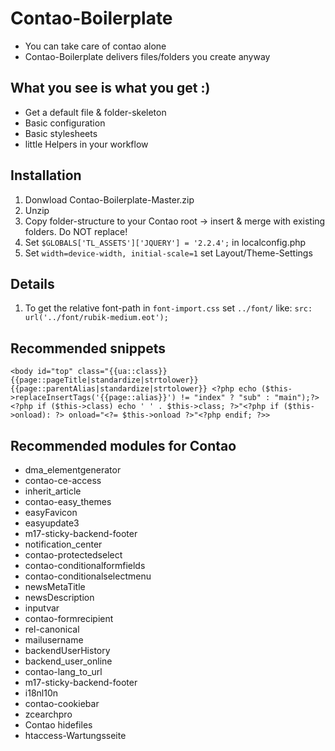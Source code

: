 # Contao-Boilerplate
- You can take care of contao alone
- Contao-Boilerplate delivers files/folders you create anyway

## What you see is what you get :)
- Get a default file & folder-skeleton
- Basic configuration
- Basic stylesheets
- little Helpers in your workflow

## Installation
1. Donwload Contao-Boilerplate-Master.zip
2. Unzip
3. Copy folder-structure to your Contao root -> insert & merge with existing folders. Do NOT replace!
4. Set `$GLOBALS['TL_ASSETS']['JQUERY'] = '2.2.4';` in localconfig.php
5. Set `width=device-width, initial-scale=1` set Layout/Theme-Settings

## Details
1. To get the relative font-path in `font-import.css` set `../font/` like:  `src: url('../font/rubik-medium.eot');`

## Recommended snippets
```
<body id="top" class="{{ua::class}} {{page::pageTitle|standardize|strtolower}} {{page::parentAlias|standardize|strtolower}} <?php echo ($this->replaceInsertTags('{{page::alias}}') != "index" ? "sub" : "main");?><?php if ($this->class) echo ' ' . $this->class; ?>"<?php if ($this->onload): ?> onload="<?= $this->onload ?>"<?php endif; ?>>
```

## Recommended modules for Contao
- dma_elementgenerator
- contao-ce-access
- inherit_article
- contao-easy_themes
- easyFavicon
- easyupdate3
- m17-sticky-backend-footer
- notification_center
- contao-protectedselect
- contao-conditionalformfields
- contao-conditionalselectmenu
- newsMetaTitle
- newsDescription
- inputvar
- contao-formrecipient
- rel-canonical
- mailusername
- backendUserHistory
- backend_user_online
- contao-lang_to_url
- m17-sticky-backend-footer
- i18nl10n
- contao-cookiebar
- zcearchpro
- Contao hidefiles
- htaccess-Wartungsseite

